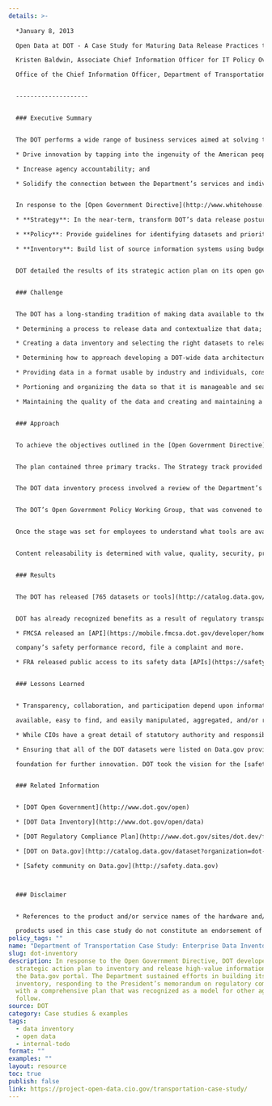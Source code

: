 ```yaml
---
details: >-
  
  *January 8, 2013  

  Open Data at DOT - A Case Study for Maturing Data Release Practices to Drive Innovation and Increase Accountability  

  Kristen Baldwin, Associate Chief Information Officer for IT Policy Oversight  

  Office of the Chief Information Officer, Department of Transportation*  


  --------------------


  ### Executive Summary


  The DOT performs a wide range of business services aimed at solving the complex safety issues associated with our Nation’s transportation systems. The DOT relies heavily on its data resources to drive business and investment decisions. These include data compiled by State, local, and tribal governments, as well as private sector entities. The Department is committed to unlocking more public data to:

  * Drive innovation by tapping into the ingenuity of the American people;

  * Increase agency accountability; and

  * Solidify the connection between the Department’s services and individual citizens, business, governmental bodies, universities, and other non-government organizations.


  In response to the [Open Government Directive](http://www.whitehouse.gov/sites/default/files/omb/assets/memoranda_2010/m10-06.pdf), DOT developed a strategic action plan to inventory and release high-value information through the [Data.gov](http://www.data.gov/) portal. In the winter of 2010, the DOT Associate Chief Information Officer for IT Policy Oversight, serving as the Senior Accountable Official for Open Government, convened a wide-ranging group of stakeholders from around the Department to develop the required strategic action plan. The plan was detailed in DOT’s Open Government Plan, version 1.2 (released on June 25, 2010), and included three tracks:

  * **Strategy**: In the near-term, transform DOT’s data release posture and in the long-term, sustain openness.

  * **Policy**: Provide guidelines for identifying datasets and prioritizing them for release. Institute standing policies for approving, publishing, and managing releases.

  * **Inventory**: Build list of source information systems using budget exhibits. Compare these against data already released on websites and against information collections. Utilize these lists to develop a complete inventory of datasets, prioritize it, and sequence data for release.


  DOT detailed the results of its strategic action plan on its open government [Web page](http://www.dot.gov/open). The Department sustained efforts in building its data inventory, responding to the President’s [memorandum](http://www.gpo.gov/fdsys/pkg/DCPD-201100032/pdf/DCPD-201100032.pdf) on regulatory compliance with a comprehensive [plan](http://www.dot.gov/sites/dot.dev/files/docs/DOT%20Draft%20Enforcement%20and%20Compliance%20Data%20Report%20-%2005-18-2011%20-%20OCR.pdf) that was [recognized](http://sunlightfoundation.com/blog/2011/08/31/two-suggestions-for-the-us-national-action-plan/) as a model for other agencies to follow. DOT’s [flagship initiative](http://www.dot.gov/open/plan-chapter3#sec3-1) in its [second Open Government Plan](http://www.dot.gov/sites/dot.dev/files/docs/open-gov-v2_0.pdf), released in April 2012, is [Safety.Data.gov](http://safety.data.gov/), is intended to create momentum behind the productive use of safety-related datasets, enabling the public to make better safety-related decisions using both current statistical descriptions and explanations of the environment that will affect our future. Safety.Data.gov will tap into the innovation of application developers, the immediacy of the internet, and information that the Federal Government collects to enable informed decisions that will enhance public safety and improve public health in the United States.


  ### Challenge


  The DOT has a long-standing tradition of making data available to the public. As a partner agency involved in the stand-up of [Fedstats.gov](http://www.fedstats.gov/), the [Bureau of Transportation Statistics](http://www.rita.dot.gov/bts/) helped to lead the development of an important pre-cursor to [Data.gov](http://www.data.gov/). In addition, the DOT operates a number of transparency portals that provide information on [railroad safety](http://safetydata.fra.dot.gov/OfficeofSafety/default.aspx), [commercial motor vehicle safety](http://ai.fmcsa.dot.gov/), [vehicle safety](http://www-odi.nhtsa.dot.gov/downloads/), and [pipeline safety](http://primis.phmsa.dot.gov/comm/reports/enforce/Enforcement.html?nocache=8644). The Department’s leaders identified a number of fundamental issues that must be considered in order to provide sustained access to high-value transportation data. Many of these issues are being addressed and managed through internal policies. These issues include:

  * Determining a process to release data and contextualize that data;

  * Creating a data inventory and selecting the right datasets to release;

  * Determining how to approach developing a DOT-wide data architecture;

  * Providing data in a format usable by industry and individuals, consistent with security, privacy and confidentiality interests;

  * Portioning and organizing the data so that it is manageable and searchable; and

  * Maintaining the quality of the data and creating and maintaining a dialogue with stakeholders about changes in data availability.


  ### Approach


  To achieve the objectives outlined in the [Open Government Directive](http://www.whitehouse.gov/sites/default/files/omb/assets/memoranda_2010/m10-06.pdf) and address the concerns outlined above, DOT developed a strategic action plan, outlined below:


  The plan contained three primary tracks. The Strategy track provided overarching guidance for the Department’s approach to information access. In the short term, DOT’s strategy focused on achieving the open data objectives outlined in the [Open Government Directive](http://www.whitehouse.gov/sites/default/files/omb/assets/memoranda_2010/m10-06.pdf). The Department developed longer-term information access strategy that addresses the methods for creating enduring access to the Department’s data. These strategies are underpinned by policies focused on approving and publishing data and the necessary procedures to managing those data releases. Finally, the Department met [Open Government Directive](http://www.whitehouse.gov/sites/default/files/omb/assets/memoranda_2010/m10-06.pdf) requirements for identifying and releasing high value data using a structured, standard process for creating its [data inventory](http://www.dot.gov/open/data).


  The DOT data inventory process involved a review of the Department’s information technology (IT) portfolio and data that is already released on DOT Web sites. Information that was published in an unstructured format (for instance, embedded in reports) was traced back to its source information system wherever possible. This step was necessary to ensure that the release of underlying structured data (for instance, data that are included in tables or used to generate graphs inside a report) could be automated from an authoritative source. Further, the Department reviewed its active and expired information collections (authorized under the Paperwork Reduction Act (PRA)) and its Electronic Information Systems inventory (required to meet Federal records management requirements) to trace these items back to the appropriate authoritative information systems. To assist in maintaining this inventory, DOT leveraged its Enterprise Architecture to develop a registry. The DOT Chief Enterprise Architects also developed a structured process to identify and prioritize datasets for release.


  The DOT’s Open Government Policy Working Group, that was convened to recommend a policy development strategy to senior leadership, consisted of subject matter experts from policy, budget, performance, strategic planning, human resources, technology operations, and legal. Developing a unified Open Government policy for the DOT was a large task. Some major policy areas were well understood, including policies around data transparency and the selection and use of social media tools. However, to create a policy framework that drives towards the DOT’s strategic goals for Open Government, a unified policy DOT considered more than those well-understood areas. The figure to the right outlines DOT’s approach to an open government policy framework.


  Once the stage was set for employees to understand what tools are available to increase public engagement in their daily work, the Department explored establishing processes for decision-makers to prioritize the Department’s resources in posting information. Those processes ensured that information posted is “releasable” and “usable” both in content and format.


  Content releasability is determined with value, quality, security, privacy, and confidentiality interests in mind. Format guidelines differ depending on whether the information is structured or unstructured. The DOT will continue to release DOT data in a timely manner by proactively making it available online in consistent, open formats, while assuring accuracy and protecting privacy, security, and confidentiality.


  ### Results


  The DOT has released [765 datasets or tools](http://catalog.data.gov/dataset?organization=dot-gov&_organization_limit=0) to Data.gov. The processes and policies that have been established under DOT’s approach to Open Government helped DOT build a comprehensive [plan](http://www.dot.gov/sites/dot.dev/files/docs/DOT%20Draft%20Enforcement%20and%20Compliance%20Data%20Report%20-%2005-18-2011%20-%20OCR.pdf) responding to the President’s [memorandum](http://www.gpo.gov/fdsys/pkg/DCPD-201100032/pdf/DCPD-201100032.pdf) on regulatory compliance that was [recognized](http://sunlightfoundation.com/blog/2011/08/31/two-suggestions-for-the-us-national-action-plan/) as a model for other agencies to follow. In May of 2012, DOT, in partnership with the Department of Justice, Department of Labor, and the Consumer Product Safety Commission, launched [Safety.Data.gov](http://safety.data.gov/) with 713 datasets, four (4) mobile apps, 14 resources and public domain software tools, and three (3) challenges or competitions. In September 2012, we held the first safety datapalooza, and the community now has 869 datasets, 10 mobile apps, and six (6) challenges or competitions encouraging public use of safety data from around the government.


  DOT has already recognized benefits as a result of regulatory transparency efforts. For example, for the first time, FMCSA has begun releasing the information behind its Safety Measurement System (SMS) to the public in bulk, downloadable formats. Business and private citizens are mining this data for potential opportunities. For instance, a windshield repair company looking to grow its business is mining FMCSA information about safety violations to identify new customers. DOT and the public realize a benefit because the commercial vehicle operator customer is using a safer vehicle and operating in compliance with Federal Motor Carrier Safety Regulations. In addition, DOT has pursued innovation in its data release practices:

  * FMCSA released an [API](https://mobile.fmcsa.dot.gov/developer/home.page) and [mobile application](https://www.fmcsa.dot.gov/safety-security/saferbus/saferbus.aspx) to help people easily access a bus

  company’s safety performance record, file a complaint and more.

  * FRA released public access to its safety data [APIs](https://safetydata.fra.dot.gov/MasterWebService/FRASafetyDataAPIs.aspx).


  ### Lessons Learned


  * Transparency, collaboration, and participation depend upon information which is

  available, easy to find, and easily manipulated, aggregated, and/or re-published. While this task is daunting for an enterprise such as the DOT, it can be achieved incrementally. Getting a handle on the data inventory and ensuring that the public can find that information is an important first step, and improvements in release practices can be prioritized as a second step.

  * While CIOs have a great detail of statutory authority and responsibility for open data, they must engage with policymakers and business process owners to develop a complete inventory of datasets and understand their releasability. In developing the Department’s response to the President’s [memorandum](http://www.gpo.gov/fdsys/pkg/DCPD-201100032/pdf/DCPD-201100032.pdf) on regulatory compliance, the CIO collaborated closely with the Office of General Counsel. Similarly, in building the [safety community on Data.gov](http://safety.data.gov/), the CIO collaborated closely with the DOT Safety Council.

  * Ensuring that all of the DOT datasets were listed on Data.gov provided a solid

  foundation for further innovation. DOT took the vision for the [safety community on Data.gov](http://safety.data.gov/) from concept to functioning prototype in just five months. The existing data releases helped us frame the foundational categories and taxonomy for the community, and it enabled us to quickly bring other Federal agencies on board. The shared, centralized platform of Data.gov was essential to this rapid development process.


  ### Related Information


  * [DOT Open Government](http://www.dot.gov/open)

  * [DOT Data Inventory](http://www.dot.gov/open/data)

  * [DOT Regulatory Compliance Plan](http://www.dot.gov/sites/dot.dev/files/docs/DOT%20Draft%20Enforcement%20and%20Compliance%20Data%20Report%20-%2005-18-2011%20-%20OCR.pdf)

  * [DOT on Data.gov](http://catalog.data.gov/dataset?organization=dot-gov&_organization_limit=0)

  * [Safety community on Data.gov](http://safety.data.gov)



  ### Disclaimer


  * References to the product and/or service names of the hardware and/or software

  products used in this case study do not constitute an endorsement of such hardware and/or software products.
policy_tags: ""
name: "Department of Transportation Case Study: Enterprise Data Inventory"
slug: dot-inventory
description: In response to the Open Government Directive, DOT developed a
  strategic action plan to inventory and release high-value information through
  the Data.gov portal. The Department sustained efforts in building its data
  inventory, responding to the President’s memorandum on regulatory compliance
  with a comprehensive plan that was recognized as a model for other agencies to
  follow.
source: DOT
category: Case studies & examples
tags:
  - data inventory
  - open data
  - internal-todo
format: ""
examples: ""
layout: resource
toc: true
publish: false
link: https://project-open-data.cio.gov/transportation-case-study/
---
```

